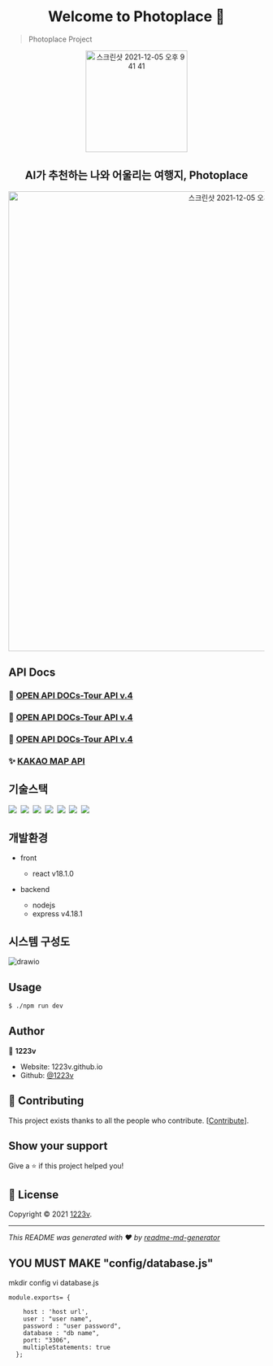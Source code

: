 <h1 align="center">Welcome to Photoplace 👋</h1>


> Photoplace Project

<div align=center>
  <img width="200" alt="스크린샷 2021-12-05 오후 9 41 41" src="https://img1.daumcdn.net/thumb/R1280x0/?scode=mtistory2&fname=https%3A%2F%2Fblog.kakaocdn.net%2Fdn%2Fbw1OPq%2FbtrVzUKBRB4%2FjlyM7eo0Cfdk7qDG8ig0XK%2Fimg.png">
</div>
<h2 align=center>AI가 추천하는 나와 어울리는 여행지, Photoplace</h2>

<div align=center>
<img width="905" alt="스크린샷 2021-12-05 오후 9 52 15" src="https://img1.daumcdn.net/thumb/R1280x0/?scode=mtistory2&fname=https%3A%2F%2Fblog.kakaocdn.net%2Fdn%2FToby9%2FbtrVyVwK8Tu%2FuxAhKRQk9ilRv8V0PEiP11%2Fimg.png">
</div>


## API Docs

### 💎 [OPEN API DOCs-Tour API v.4](https://www.data.go.kr/tcs/dss/selectApiDataDetailView.do?publicDataPk=15101972)
### 💎 [OPEN API DOCs-Tour API v.4](https://www.data.go.kr/tcs/dss/selectApiDataDetailView.do?publicDataPk=15101914)
### 💎 [OPEN API DOCs-Tour API v.4](https://www.data.go.kr/tcs/dss/selectApiDataDetailView.do?publicDataPk=15101578)
### ✨ [KAKAO MAP API](https://apis.map.kakao.com/web/documentation/)



## 기술스택

<p>
  <img src="https://img.shields.io/badge/-NodeJS-blue"/>&nbsp
  <img src="https://img.shields.io/badge/-Python-red"/>&nbsp
  <img src="https://img.shields.io/badge/-MySQL-yellow"/>&nbsp
  <img src="https://img.shields.io/badge/-React-blue"/>&nbsp
  <img src="https://img.shields.io/badge/-AWS-orange"/>&nbsp
  <img src="https://img.shields.io/badge/-Nginx-red"/>&nbsp
  <img src="https://img.shields.io/badge/-PM2-black"/>&nbsp
  
 
</p>

## 개발환경

- front
  - react v18.1.0
  
  
- backend
  - nodejs
  - express v4.18.1

## 시스템 구성도

![drawio](아직..)


## Usage

```sh
$ ./npm run dev
```





## Author

👤 **1223v**


* Website: 1223v.github.io
* Github: [@1223v](https://github.com/1223v)

## 🤝 Contributing

This project exists thanks to all the people who contribute. [[Contribute](CONTRIBUTING.md)].



## Show your support

Give a ⭐️ if this project helped you!

## 📝 License

Copyright © 2021 [1223v](https://github.com/1223v).<br />


***
_This README was generated with ❤️ by [readme-md-generator](https://github.com/kefranabg/readme-md-generator)_

## YOU MUST MAKE "config/database.js"
  mkdir config
  vi database.js

    module.exports= {

        host : 'host url',
        user : "user name",
        password : "user password", 
        database : "db name",
        port: "3306",
        multipleStatements: true
      };

